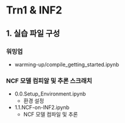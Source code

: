 # Trn1 & INF2 

## 1. 실습 파일 구성

### 워밍업
- warming-up/compile_getting_started.ipynb

### NCF 모델 컴피알 및 추론 스크래치
- 0.0.Setup_Environment.ipynb
    - 환경 설정
- 1.1.NCF-on-INF2.ipynb
    - NCF 모델 컴파일 및 추론  


